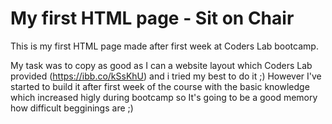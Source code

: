 # My first HTML page - Sit on Chair

This is my first HTML page made after first week at Coders Lab bootcamp. 

My task was to copy as good as I can a website layout which Coders Lab provided (https://ibb.co/kSsKhU) and i tried my best to do it ;)
However I've started to build it after first week of the course with the basic knowledge which increased higly during bootcamp so It's going to be a good memory how difficult begginings are ;)
